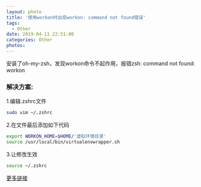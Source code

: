 ```yaml
---
layout: photo
title: '使用workon时出现workon: command not found错误'
tags:
  - Other
date: 2019-04-11 22:51:00
categories: Other
photos:
---
```

安装了oh-my-zsh，发现workon命令不起作用，报错zsh: command not found: workon
<!--more-->
### 解决方案:
1.编辑.zshrc文件
```bash
sudo vim ~/.zshrc
```
2.在文件最后添加如下代码
```bash
export WORKON_HOME=$HOME/'虚拟环境目录'
source /usr/local/bin/virtualenvwrapper.sh
```
3.让修改生效
```bash
source ~/.zshrc
```



[更多链接](https://www.jianshu.com/p/bba968ca3957)

